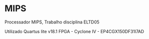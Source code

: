 # MIPS
Processador MIPS, Trabalho disciplina ELTD05

Utilizado Quartus lite v18.1
FPGA - Cyclone IV - EP4CGX150DF31I7AD
